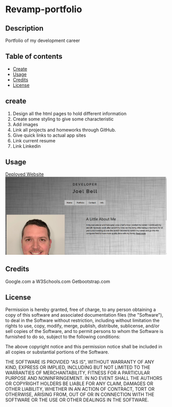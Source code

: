 # Revamp-portfolio

## Description

Portfolio of my development career

## Table of contents

* [Create](#create)
* [Usage](#usage)
* [Credits](#credits)
* [License](#license)

## create

1. Design all the html pages to hold different information
2. Create some styling to give some characteristic
3. Add images
4. Link all projects and homeworks through GitHub.
5. Give quick links to actual app sites
6. Link current resume
7. Link Linkedin

## Usage

[Deployed Website](https://lead81.github.io/Revamp-portfolio/)
![portfolio](./img/portfolio.PNG)

## Credits

Google.com a
W3Schools.com
Getbootstrap.com

## License

Permission is hereby granted, free of charge, to any person obtaining a copy of this software and associated documentation files (the "Software"), to deal in the Software without restriction, including without limitation the rights to use, copy, modify, merge, publish, distribute, sublicense, and/or sell copies of the Software, and to permit persons to whom the Software is furnished to do so, subject to the following conditions:

The above copyright notice and this permission notice shall be included in all copies or substantial portions of the Software.

THE SOFTWARE IS PROVIDED "AS IS", WITHOUT WARRANTY OF ANY KIND, EXPRESS OR IMPLIED, INCLUDING BUT NOT LIMITED TO THE WARRANTIES OF MERCHANTABILITY, FITNESS FOR A PARTICULAR PURPOSE AND NONINFRINGEMENT. IN NO EVENT SHALL THE AUTHORS OR COPYRIGHT HOLDERS BE LIABLE FOR ANY CLAIM, DAMAGES OR OTHER LIABILITY, WHETHER IN AN ACTION OF CONTRACT, TORT OR OTHERWISE, ARISING FROM, OUT OF OR IN CONNECTION WITH THE SOFTWARE OR THE USE OR OTHER DEALINGS IN THE SOFTWARE.